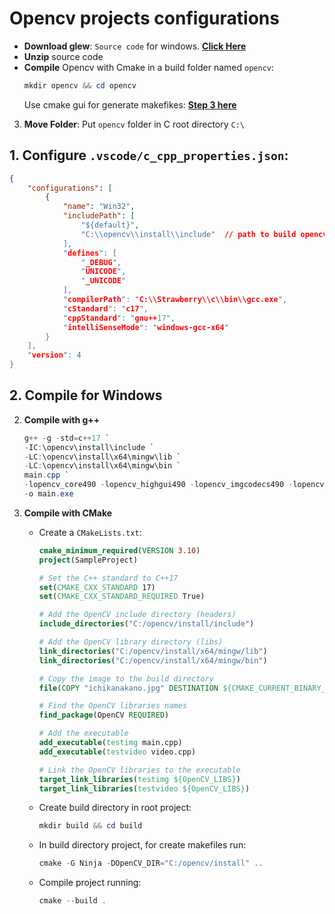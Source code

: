 # Opencv projects configurations

- **Download glew**: `Source code` for windows. [**Click Here**](https://github.com/opencv/opencv/releases/tag/4.9.0)
- **Unzip** source code
- **Compile** Opencv with Cmake in a build folder named `opencv`:
    ```powershell
    mkdir opencv && cd opencv
    ```
    Use cmake gui for generate makefikes: [**Step 3 here**](https://medium.com/csmadeeasy/opencv-c-installation-on-windows-with-mingw-c0fc1499f39)
3. **Move Folder**: Put `opencv` folder in C root directory `C:\`

## 1. Configure `.vscode/c_cpp_properties.json`:
```json
{
    "configurations": [
        {
            "name": "Win32",
            "includePath": [
                "${default}",
                "C:\\opencv\\install\\include"  // path to build opencv"
            ],
            "defines": [
                "_DEBUG",
                "UNICODE",
                "_UNICODE"
            ],
            "compilerPath": "C:\\Strawberry\\c\\bin\\gcc.exe",
            "cStandard": "c17",
            "cppStandard": "gnu++17",
            "intelliSenseMode": "windows-gcc-x64"
        }
    ],
    "version": 4
}
```

## 2. Compile for Windows

2. **Compile with g++**
    ```powershell
    g++ -g -std=c++17 `
    -IC:\opencv\install\include `
    -LC:\opencv\install\x64\mingw\lib `
    -LC:\opencv\install\x64\mingw\bin `
    main.cpp `
    -lopencv_core490 -lopencv_highgui490 -lopencv_imgcodecs490 -lopencv_videoio490 `
    -o main.exe
    ```

1. **Compile with CMake**
    - Create a `CMakeLists.txt`:
        ```cmake
        cmake_minimum_required(VERSION 3.10)
        project(SampleProject)

        # Set the C++ standard to C++17
        set(CMAKE_CXX_STANDARD 17)
        set(CMAKE_CXX_STANDARD_REQUIRED True)

        # Add the OpenCV include directory (headers)
        include_directories("C:/opencv/install/include")

        # Add the OpenCV library directory (libs)
        link_directories("C:/opencv/install/x64/mingw/lib")
        link_directories("C:/opencv/install/x64/mingw/bin")

        # Copy the image to the build directory
        file(COPY "ichikanakano.jpg" DESTINATION ${CMAKE_CURRENT_BINARY_DIR})

        # Find the OpenCV libraries names
        find_package(OpenCV REQUIRED)

        # Add the executable
        add_executable(testimg main.cpp)
        add_executable(testvideo video.cpp)

        # Link the OpenCV libraries to the executable
        target_link_libraries(testimg ${OpenCV_LIBS})
        target_link_libraries(testvideo ${OpenCV_LIBS})
        ```

    - Create build directory in root project:
        ```powershell
        mkdir build && cd build
        ```
    - In build directory project, for create makefiles run:
        ```powershell
        cmake -G Ninja -DOpenCV_DIR="C:/opencv/install" ..
        ```
    - Compile project running:
        ```powershell
        cmake --build .
        ```